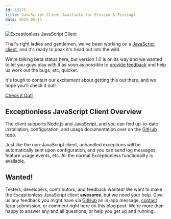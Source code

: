 ```yaml
---
id: 13175
title: JavaScript Client Available for Preview & Testing!
date: 2015-05-13
---
```

![Exceptionless JavaScript Client](/assets/img/news/javascript-client-header.jpg)

That's right ladies and gentlemen, we've been working on a <a title="Exceptionless JavaScript Client GitHub" href="https://github.com/exceptionless/Exceptionless.JavaScript" target="_blank">JavaScript client</a>, and it's ready to peak it's head out into the wild.

We're talking beta status here, but version 1.0 is on its way and we wanted to let you guys play with it as soon as possible to <a title="Exceptionless JavaScript Client GitHub Issues" href="https://github.com/exceptionless/Exceptionless.JavaScript/issues" target="_blank">provide feedback</a> and help us work out the bugs, etc, quicker.

It's tough to contain our excitement about getting this out there, and we hope you'll check it out!

<div class="signup center">
  <a class="btn btn-large btn-primary" href="https://github.com/exceptionless/Exceptionless.JavaScript">Check it Out!</a>
</div>

## Exceptionless JavaScript Client Overview

The client supports Node.js and JavaScript, and you can find up-to-date installation, configuration, and usage documentation over on the <a title="Exceptionless JavaScript Client GitHub" href="https://github.com/exceptionless/Exceptionless.JavaScript" target="_blank">GitHub repo</a>.

Just like the non-JavaScript client, unhandled exceptions will be automatically sent upon configuration, and you can send log messages, feature usage events, etc. All the normal Exceptionless functionality is available.

## Wanted!

Testers, developers, contributors, and feedback wanted! We want to make the Exceptionless JavaScript client **awesome**, but we need your help. Give us any feedback you might have via <a title="GitHub Exceptionless JavaScript Issues" href="https://github.com/exceptionless/Exceptionless.JavaScript/issues" target="_blank">GitHub</a> an in-app message, [contact form](/contact/ "Contact Exceptionless") submission, or comment right here on this blog post. We're more than happy to answer any and all questions, or help you get up and running.
